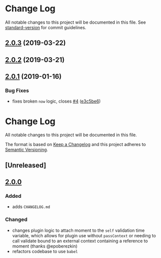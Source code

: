 # Change Log

All notable changes to this project will be documented in this file. See [standard-version](https://github.com/conventional-changelog/standard-version) for commit guidelines.

<a name="2.0.3"></a>
## [2.0.3](https://github.com/cludden/ajv-moment/compare/v2.0.2...v2.0.3) (2019-03-22)



<a name="2.0.2"></a>
## [2.0.2](https://github.com/cludden/ajv-moment/compare/v2.0.1...v2.0.2) (2019-03-21)



<a name="2.0.1"></a>
## [2.0.1](https://github.com/cludden/ajv-moment/compare/v2.0.0...v2.0.1) (2019-01-16)


### Bug Fixes

* fixes broken `now` logic, closes [#4](https://github.com/cludden/ajv-moment/issues/4) ([e3c5be6](https://github.com/cludden/ajv-moment/commit/e3c5be6))



# Change Log
All notable changes to this project will be documented in this file.

The format is based on [Keep a Changelog](http://keepachangelog.com/)
and this project adheres to [Semantic Versioning](http://semver.org/).

## [Unreleased]

## [2.0.0]

### Added
- adds `CHANGELOG.md`

### Changed
- changes plugin logic to attach moment to the `self` validation time variable, which allows for plugin use without `passContext` or needing to call validate bound to an external context containing a reference to moment (thanks @epoberezkin)
- refactors codebase to use `babel`

[2.0.0]: https://github.com/GaiamTV/gaia-core-api/compare/v1.0.1...v2.0.0
